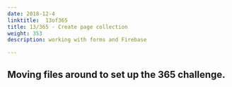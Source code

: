 ```yaml
---
date: 2018-12-4
linktitle:  13of365
title: 13/365 - Create page collection
weight: 353
description: working with forms and Firebase

--- 
```


## Moving files around to set up the 365 challenge.
